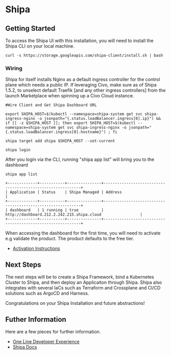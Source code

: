 # Shipa
## Getting Started
To access the Shipa UI with this installation, you will need to install the Shipa CLI on your local machine.

```
curl -s https://storage.googleapis.com/shipa-client/install.sh | bash
```

### Wiring
Shipa for itself installs Nginx as a default ingress controller for the control plane which needs a public IP. If
leveraging Civo, make sure as of Shipa 1.5.2, to unselect default Traefik [and any other ingress controllers] from the launch Marketplace
when spinning up a Civo Cloud instance. 


```
#Wire Client and Get Shipa Dashboard URL

export SHIPA_HOST=$(kubectl --namespace=shipa-system get svc shipa-ingress-nginx -o jsonpath="{.status.loadBalancer.ingress[0].ip}") && if [[ -z $SHIPA_HOST ]]; then export SHIPA_HOST=$(kubectl --namespace=shipa-system get svc shipa-ingress-nginx -o jsonpath="{.status.loadBalancer.ingress[0].hostname}") ; fi

shipa target add shipa $SHIPA_HOST --set-current

shipa login
```

After you login via the CLI, running "shipa app list" will bring you to the dashboard

```
shipa app list

+-------------+-----------+---------------+------------------------------------------------------------+
| Application | Status    | Shipa Managed | Address                                                    |
+-------------+-----------+---------------+------------------------------------------------------------+
| dashboard   | 1 running | true          | http://dashboard.212.2.242.215.shipa.cloud                 |
+-------------+-----------+---------------+------------------------------------------------------------+
```

When accessing the dashboard for the first time, you will need to activate e.g validate the product. The
product defaults to the free tier. 

- [Activation Instructions](https://learn.shipa.io/docs/activating-shipa)

## Next Steps
The next steps will be to create a Shipa Framework, bind a Kubernetes Cluster to Shipa, and
then deploy an Applicaiton through Shipa. Shipa also integrates with several IaCs such as Terraform
and Crossplane and CI/CD solutions such as ArgoCD and Harness. 

Congratulations on your Shipa Installation and future abstractions! 

## Futher Information
Here are a few pieces for further information.

- [One Line Developer Experience](https://shipa.io/miscellaneous/one-line-developer-experience/)
- [Shipa Docs](https://learn.shipa.io/docs)

